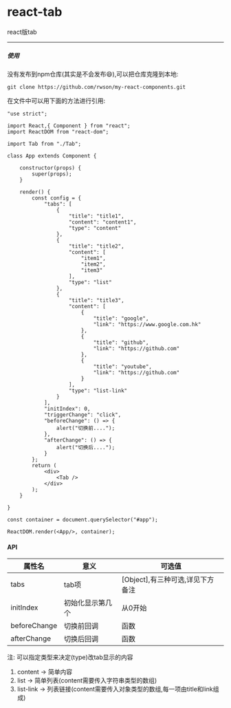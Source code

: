 # react-tab

react版tab

---

##### 使用

没有发布到npm仓库(其实是不会发布😄),可以把仓库克隆到本地:

    git clone https://github.com/rwson/my-react-components.git


在文件中可以用下面的方法进行引用:


    "use strict";

    import React,{ Component } from "react";
    import ReactDOM from "react-dom";

    import Tab from "./Tab";

    class App extends Component {

        constructor(props) {
            super(props);
        }
    
        render() {
            const config = {
                "tabs": [
                    {
                        "title": "title1",
                        "content": "content1",
                        "type": "content"
                    },
                    {
                        "title": "title2",
                        "content": [
                            "item1",
                            "item2",
                            "item3"
                        ],
                        "type": "list"
                    },
                    {
                        "title": "title3",
                        "content": [
                            {
                                "title": "google",
                                "link": "https://www.google.com.hk"
                            },
                            {
                                "title": "github",
                                "link": "https://github.com"
                            },
                            {
                                "title": "youtube",
                                "link": "https://github.com"
                            }
                        ],
                        "type": "list-link"
                    }
                ],
                "initIndex": 0,
                "triggerChange": "click",
                "beforeChange": () => {
                    alert("切换前....");
                },
                "afterChange": () => {
                    alert("切换后....");
                }
            };
            return (
                <div>
                    <Tab />
                </div>
            );
        }

    }
    
    const container = document.querySelector("#app");
    
    ReactDOM.render(<App/>, container);

#### API



属性名 | 意义 | 可选值
---|---|---
tabs | tab项 | [Object],有三种可选,详见下方备注
initIndex | 初始化显示第几个 |  从0开始
beforeChange | 切换前回调 |  函数
afterChange | 切换后回调 |  函数


注:
可以指定类型来决定(type)改tab显示的内容

1. content      ->  简单内容
2. list         ->  简单列表(content需要传入字符串类型的数组)
3. list-link    ->  列表链接(content需要传入对象类型的数组,每一项由title和link组成)

